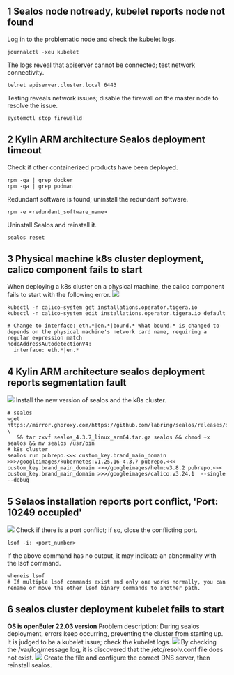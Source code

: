 ## 1 Sealos node notready, kubelet reports node not found
Log in to the problematic node and check the kubelet logs.
```shell
journalctl -xeu kubelet
```
The logs reveal that apiserver cannot be connected; test network connectivity.
```shell
telnet apiserver.cluster.local 6443
```
Testing reveals network issues; disable the firewall on the master node to resolve the issue.
```shell
systemctl stop firewalld
```

## 2 Kylin ARM architecture Sealos deployment timeout
Check if other containerized products have been deployed.
```shell
rpm -qa | grep docker
rpm -qa | grep podman
```
Redundant software is found; uninstall the redundant software.
```shell
rpm -e <redundant_software_name>
```
Uninstall Sealos and reinstall it.
```shell
sealos reset
```

## 3 Physical machine k8s cluster deployment, calico component fails to start
When deploying a k8s cluster on a physical machine, the calico component fails to start with the following error.
![](img/faq-k8s-1.png)

```shell
kubectl -n calico-system get installations.operator.tigera.io 
kubectl -n calico-system edit installations.operator.tigera.io default

# Change to interface: eth.*|en.*|bound.* What bound.* is changed to depends on the physical machine's network card name, requiring a regular expression match
nodeAddressAutodetectionV4:
  interface: eth.*|en.*
```

## 4 Kylin ARM architecture sealos deployment reports segmentation fault
![](img/faq-k8s-2.png)
Install the new version of sealos and the k8s cluster.
```shell
# sealos
wget https://mirror.ghproxy.com/https://github.com/labring/sealos/releases/download/v4.3.7/sealos_4.3.7_linux_arm64.tar.gz \
   && tar zxvf sealos_4.3.7_linux_arm64.tar.gz sealos && chmod +x sealos && mv sealos /usr/bin
# k8s cluster   
sealos run pubrepo.<<< custom_key.brand_main_domain >>>/googleimages/kubernetes:v1.25.16-4.3.7 pubrepo.<<< custom_key.brand_main_domain >>>/googleimages/helm:v3.8.2 pubrepo.<<< custom_key.brand_main_domain >>>/googleimages/calico:v3.24.1  --single  --debug
```

## 5 Selaos installation reports port conflict, 'Port: 10249 occupied'
![](img/faq-k8s-3.png)
Check if there is a port conflict; if so, close the conflicting port.
```shell
lsof -i: <port_number>
```
If the above command has no output, it may indicate an abnormality with the lsof command.
```shell
whereis lsof
# If multiple lsof commands exist and only one works normally, you can rename or move the other lsof binary commands to another path.
```

## 6 sealos cluster deployment kubelet fails to start
**OS is openEuler 22.03 version**
Problem description: During sealos deployment, errors keep occurring, preventing the cluster from starting up. It is judged to be a kubelet issue; check the kubelet logs.
![](img/faq-k8s-4.png)
By checking the /var/log/message log, it is discovered that the /etc/resolv.conf file does not exist.
![](img/faq-k8s-5.png)
Create the file and configure the correct DNS server, then reinstall sealos.